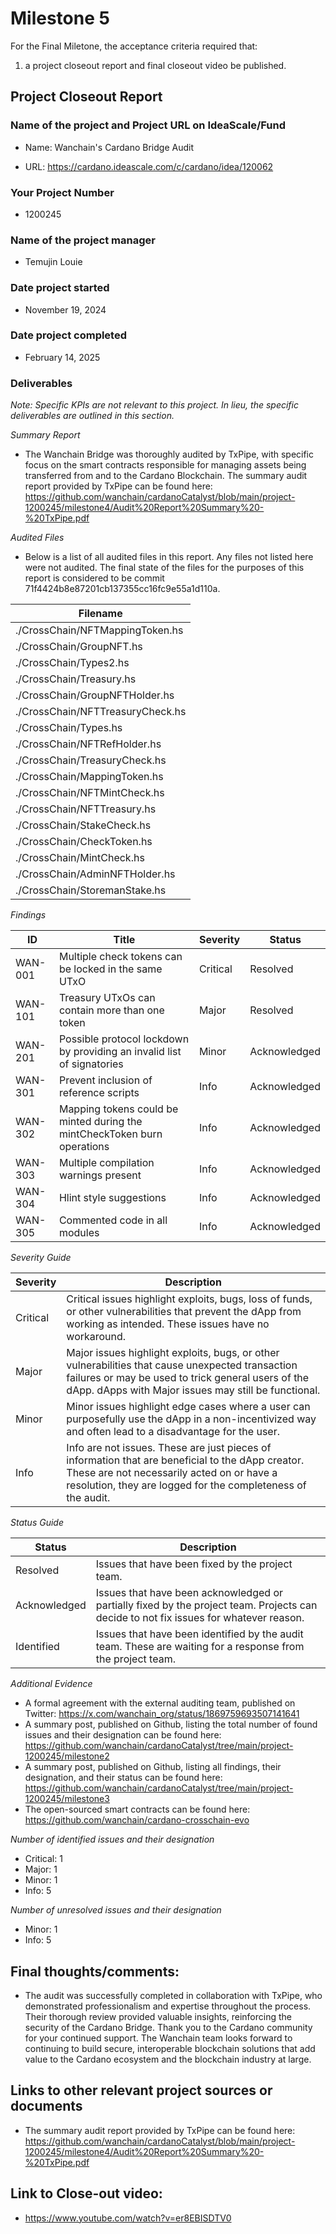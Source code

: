 # Milestone 5

For the Final Miletone, the acceptance criteria required that:

1. a project closeout report and final closeout video be published.

## Project Closeout Report

### Name of the project and Project URL on IdeaScale/Fund

* Name: Wanchain's Cardano Bridge Audit

* URL: https://cardano.ideascale.com/c/cardano/idea/120062

### Your Project Number

* 1200245

### Name of the project manager

* Temujin Louie

### Date project started

* November 19, 2024

### Date project completed

* February 14, 2025 

### Deliverables

<i> Note: Specific KPIs are not relevant to this project. In lieu, the specific deliverables are outlined in this section.  </i>

_Summary Report_
     
  - The Wanchain Bridge was thoroughly audited by TxPipe, with specific focus on the smart contracts responsible for managing assets being transferred from and to the Cardano Blockchain. The summary audit report provided by TxPipe can be found here: https://github.com/wanchain/cardanoCatalyst/blob/main/project-1200245/milestone4/Audit%20Report%20Summary%20-%20TxPipe.pdf

_Audited Files_

  - Below is a list of all audited files in this report. Any files not listed here were not audited. The final state of the files for the purposes of this report is considered to be commit 71f4424b8e87201cb137355cc16fc9e55a1d110a.

| Filename |
| ------------- |
| ./CrossChain/NFTMappingToken.hs |
| ./CrossChain/GroupNFT.hs |
| ./CrossChain/Types2.hs |
| ./CrossChain/Treasury.hs |
| ./CrossChain/GroupNFTHolder.hs |
| ./CrossChain/NFTTreasuryCheck.hs |
| ./CrossChain/Types.hs |
| ./CrossChain/NFTRefHolder.hs |
| ./CrossChain/TreasuryCheck.hs |
| ./CrossChain/MappingToken.hs |
| ./CrossChain/NFTMintCheck.hs |
| ./CrossChain/NFTTreasury.hs |
| ./CrossChain/StakeCheck.hs |
| ./CrossChain/CheckToken.hs |
| ./CrossChain/MintCheck.hs |
| ./CrossChain/AdminNFTHolder.hs |
| ./CrossChain/StoremanStake.hs |

_Findings_

| ID | Title | Severity | Status |
| ------------- | ------------- | ------------- | ------------- |
| WAN-001 | Multiple check tokens can be locked in the same UTxO  | Critical  | Resolved |
| WAN-101 | Treasury UTxOs can contain more than one token  | Major  | Resolved |
| WAN-201 | Possible protocol lockdown by providing an invalid list of signatories   | Minor  | Acknowledged |
| WAN-301 | Prevent inclusion of reference scripts  | Info  | Acknowledged |
| WAN-302 | Mapping tokens could be minted during the mintCheckToken burn operations  | Info  | Acknowledged |
| WAN-303 | Multiple compilation warnings present  | Info  | Acknowledged |
| WAN-304 | Hlint style suggestions  | Info  | Acknowledged |
| WAN-305 | Commented code in all modules  | Info  | Acknowledged |

_Severity Guide_

| Severity | Description |
| ------------- | ------------- |
| Critical | Critical issues highlight exploits, bugs, loss of funds, or other vulnerabilities that prevent the dApp from working as intended. These issues have no workaround. |
| Major | Major issues highlight exploits, bugs, or other vulnerabilities that cause unexpected transaction failures or may be used to trick general users of the dApp. dApps with Major issues may still be functional. |
| Minor | Minor issues highlight edge cases where a user can purposefully use the dApp in a non-incentivized way and often lead to a disadvantage for the user.  |
| Info | Info are not issues. These are just pieces of information that are beneficial to the dApp creator. These are not necessarily acted on or have a resolution, they are logged for the completeness of the audit. |

_Status Guide_

| Status | Description |
| ------------- | ------------- |
| Resolved | Issues that have been fixed by the project team. |
| Acknowledged | Issues that have been acknowledged or partially fixed by the project team. Projects can decide to not fix issues for whatever reason. |
| Identified | Issues that have been identified by the audit team. These are waiting for a response from the project team. |

_Additional Evidence_

  - A formal agreement with the external auditing team, published on Twitter: https://x.com/wanchain_org/status/1869759693507141641
  - A summary post, published on Github, listing the total number of found issues and their designation can be found here: https://github.com/wanchain/cardanoCatalyst/tree/main/project-1200245/milestone2
  - A summary post, published on Github, listing all findings, their designation, and their status can be found here: https://github.com/wanchain/cardanoCatalyst/tree/main/project-1200245/milestone3
  - The open-sourced smart contracts can be found here: https://github.com/wanchain/cardano-crosschain-evo
	
_Number of identified issues and their designation_

  - Critical: 1
  - Major: 1
  - Minor: 1
  - Info: 5

_Number of unresolved issues and their designation_

  - Minor: 1
  - Info: 5

## Final thoughts/comments:

  - The audit was successfully completed in collaboration with TxPipe, who demonstrated professionalism and expertise throughout the process. Their thorough review provided valuable insights, reinforcing the security of the Cardano Bridge. Thank you to the Cardano community for your continued support. The Wanchain team looks forward to continuing to build secure, interoperable blockchain solutions that add value to the Cardano ecosystem and the blockchain industry at large.

## Links to other relevant project sources or documents

  - The summary audit report provided by TxPipe can be found here: https://github.com/wanchain/cardanoCatalyst/blob/main/project-1200245/milestone4/Audit%20Report%20Summary%20-%20TxPipe.pdf

## Link to Close-out video:
  - https://www.youtube.com/watch?v=er8EBISDTV0

